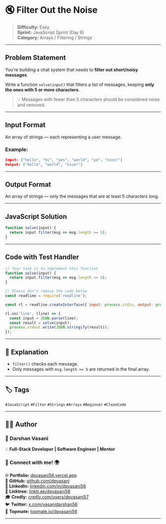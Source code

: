 # 🔇 Filter Out the Noise

> **Difficulty:** Easy  
> **Sprint:** JavaScript Sprint (Day 8)  
> **Category:** Arrays / Filtering / Strings

---

## Problem Statement

You're building a chat system that needs to **filter out short/noisy messages**.

Write a function `solve(input)` that filters a list of messages, keeping **only the ones with 5 or more characters**.

> 💡 Messages with fewer than 5 characters should be considered noise and removed.

---

## Input Format

An array of strings — each representing a user message.

### Example:

```json
Input: ["hello", "hi", "yes", "world", "yo", "nice!"]
Output: ["hello", "world", "nice!"]
```

---

## Output Format

An array of strings — only the messages that are at least 5 characters long.

---

## JavaScript Solution

```js
function solve(input) {
  return input.filter(msg => msg.length >= 5);
}
```

---

## Code with Test Handler

```js
// Your task is to implement this function
function solve(input) {
  return input.filter(msg => msg.length >= 5);
}

// Please don't remove the code below
const readline = require('readline');

const rl = readline.createInterface({ input: process.stdin, output: process.stdout });

rl.on('line', (line) => {
  const input = JSON.parse(line);
  const result = solve(input);
  process.stdout.write(JSON.stringify(result));
});
```

---

## 🧠 Explanation

- `filter()` checks each message.
- Only messages with `msg.length >= 5` are returned in the final array.

---

## 🏷️ Tags

`#JavaScript` `#Filter` `#Strings` `#Arrays` `#Beginner` `#CleanCode`

---

## 👨‍💻 Author  

### 🚀 **Darshan Vasani**  
💡 **Full-Stack Developer | Software Engineer | Mentor**    

### 🔗 Connect with me! 🌍  
🌐 **Portfolio:** [dpvasani56.vercel.app](https://dpvasani56.vercel.app/)  
🐙 **GitHub:** [github.com/dpvasani](https://github.com/dpvasani)  
💼 **LinkedIn:** [linkedin.com/in/dpvasani56](https://www.linkedin.com/in/dpvasani56/)  
🌳 **Linktree:** [linktr.ee/dpvasani56](https://linktr.ee/dpvasani56)  
🎓 **Credly:** [credly.com/users/dpvasani57](https://www.credly.com/users/dpvasani57/)  
🐦 **Twitter:** [x.com/vasanidarshan56](https://x.com/vasanidarshan56)  
📢 **Topmate:** [topmate.io/dpvasani56](https://topmate.io/dpvasani56)  

---